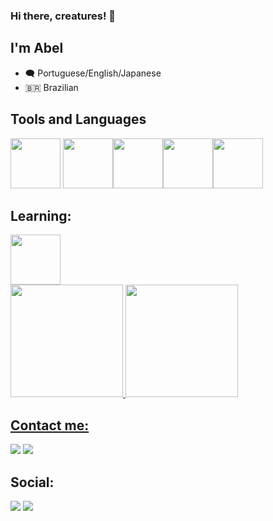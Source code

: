 ### Hi there, creatures! 👋
## I'm Abel 

- 🗨️ Portuguese/English/Japanese
- 🇧🇷 Brazilian

## Tools and Languages
<img height="80px" width="80px" src="https://cdn.jsdelivr.net/gh/devicons/devicon/icons/unity/unity-original.svg" /> <img height="80px" width="80px" src="https://cdn.jsdelivr.net/gh/devicons/devicon/icons/python/python-original.svg" /><img height="80px" width="80px" src="https://cdn.jsdelivr.net/gh/devicons/devicon/icons/java/java-original.svg" /><img height="80px" width="80px" src="https://cdn.jsdelivr.net/gh/devicons/devicon/icons/csharp/csharp-original.svg" /><img height="80px" width="80px" src="https://cdn.jsdelivr.net/gh/devicons/devicon/icons/django/django-plain-wordmark.svg" />

## Learning:
<img height="80px" width="80px" src="https://cdn.jsdelivr.net/gh/devicons/devicon/icons/arduino/arduino-original.svg" />
        
<div>
<a href="https://github.com/dokidokiab">
<img height="180em" src="https://github-readme-stats.vercel.app/api/top-langs/?username=dokidokiab&layout=compact&langs_count=7&theme=dracula"/>
<img height="180em" src="https://github-readme-stats.vercel.app/api?username=dokidokiab&show_icons=true&theme=dracula&include_all_commits=true&count_private=true"/>
</div>          

## Contact me:

<div>
<a href = "mailto:dokidokiab@gmail.com"><img src="https://img.shields.io/badge/Gmail-D14836?style=for-the-badge&logo=gmail&logoColor=white" target="_blank"></a>
<a href="https://www.linkedin.com/in/dokidokiabr" target="_blank"><img src="https://img.shields.io/badge/-LinkedIn-%230077B5?style=for-the-badge&logo=linkedin&logoColor=white" target="_blank"></a>

## Social:
<a href="https://instagram.com/dokidokiabr" target="_blank"><img src="https://img.shields.io/badge/-Instagram-%23E4405F?style=for-the-badge&logo=instagram&logoColor=white" target="_blank"></a>
<a href="https://www.twitter.com/dokidokiabr" target="_blank"><img src="https://img.shields.io/badge/Twitter-1DA1F2?style=for-the-badge&logo=twitter&logoColor=white" target="_blank"></a>
</div>

